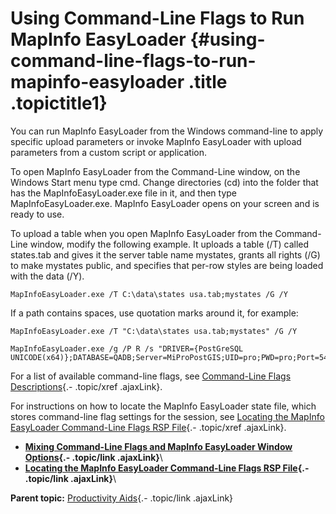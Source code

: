 Using Command-Line Flags to Run MapInfo EasyLoader {#using-command-line-flags-to-run-mapinfo-easyloader .title .topictitle1}
==================================================

<div class="body conbody">

You can run MapInfo EasyLoader from the Windows command-line to apply
specific upload parameters or invoke MapInfo EasyLoader with upload
parameters from a custom script or application.

To open MapInfo EasyLoader from the <span
class="keyword wintitle">Command-Line</span> window, on the Windows
<span class="ph uicontrol">Start</span> menu type cmd. Change
directories (cd) into the folder that has the MapInfoEasyLoader.exe file
in it, and then type MapInfoEasyLoader.exe. MapInfo EasyLoader opens on
your screen and is ready to use.

To upload a table when you open MapInfo EasyLoader from the <span
class="keyword wintitle">Command-Line</span> window, modify the
following example. It uploads a table (/T) called <span
class="ph filepath">states.tab</span> and gives it the server table name
mystates, grants all rights (/G) to make mystates public, and specifies
that per-row styles are being loaded with the data (/Y).

``` {.pre .codeblock}
MapInfoEasyLoader.exe /T C:\data\states usa.tab;mystates /G /Y
```

If a path contains spaces, use quotation marks around it, for example:

``` {.pre .codeblock}
MapInfoEasyLoader.exe /T "C:\data\states usa.tab;mystates" /G /Y
```

``` {.pre .codeblock}
MapInfoEasyLoader.exe /g /P R /s "DRIVER={PostGreSQL UNICODE(x64)};DATABASE=QADB;Server=MiProPostGIS;UID=pro;PWD=pro;Port=5432"
```

For a list of available command-line flags, see [Command-Line Flags
Descriptions](guide/productivity/commandlineflags.html){.- .topic/xref
.ajaxLink}.

For instructions on how to locate the MapInfo EasyLoader state file,
which stores command-line flag settings for the session, see [Locating
the MapInfo EasyLoader Command-Line Flags RSP
File](guide/productivity/locatingrspfile.html){.- .topic/xref
.ajaxLink}.

</div>

<div class="related-links" functx="http://www.functx.com">

<div class="related-links-title">

</div>

-   **[Mixing Command-Line Flags and MapInfo EasyLoader Window
    Options](guide/productivity/../../guide/productivity/mixingcommandlineflags.html){.-
    .topic/link .ajaxLink}**\
-   **[Locating the MapInfo EasyLoader Command-Line Flags RSP
    File](guide/productivity/../../guide/productivity/locatingrspfile.html){.-
    .topic/link .ajaxLink}**\

<div class="familylinks">

<div class="parentlink">

**Parent topic:** [Productivity
Aids](guide/productivity/../../guide/productivity/chapterproductivityaids.html){.-
.topic/link .ajaxLink}

</div>

</div>

</div>
